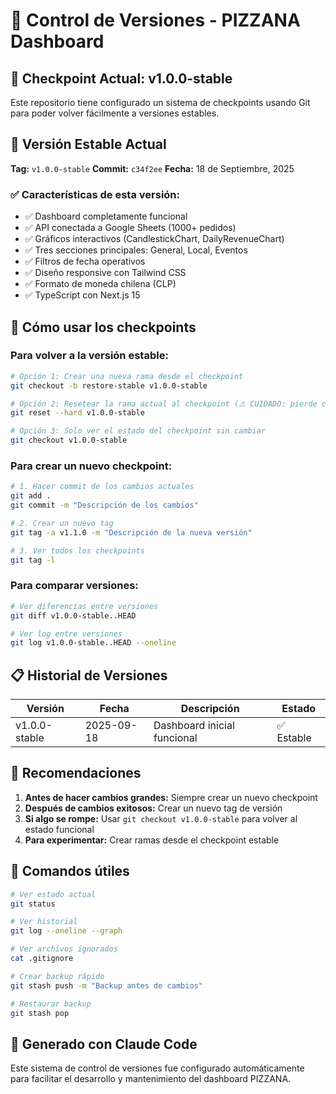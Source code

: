 # 🔄 Control de Versiones - PIZZANA Dashboard

## 📍 Checkpoint Actual: v1.0.0-stable

Este repositorio tiene configurado un sistema de checkpoints usando Git para poder volver fácilmente a versiones estables.

## 🎯 Versión Estable Actual

**Tag:** `v1.0.0-stable`
**Commit:** `c34f2ee`
**Fecha:** 18 de Septiembre, 2025

### ✅ Características de esta versión:
- ✅ Dashboard completamente funcional
- ✅ API conectada a Google Sheets (1000+ pedidos)
- ✅ Gráficos interactivos (CandlestickChart, DailyRevenueChart)
- ✅ Tres secciones principales: General, Local, Eventos
- ✅ Filtros de fecha operativos
- ✅ Diseño responsive con Tailwind CSS
- ✅ Formato de moneda chilena (CLP)
- ✅ TypeScript con Next.js 15

## 🔄 Cómo usar los checkpoints

### Para volver a la versión estable:
```bash
# Opción 1: Crear una nueva rama desde el checkpoint
git checkout -b restore-stable v1.0.0-stable

# Opción 2: Resetear la rama actual al checkpoint (⚠️ CUIDADO: pierde cambios)
git reset --hard v1.0.0-stable

# Opción 3: Solo ver el estado del checkpoint sin cambiar
git checkout v1.0.0-stable
```

### Para crear un nuevo checkpoint:
```bash
# 1. Hacer commit de los cambios actuales
git add .
git commit -m "Descripción de los cambios"

# 2. Crear un nuevo tag
git tag -a v1.1.0 -m "Descripción de la nueva versión"

# 3. Ver todos los checkpoints
git tag -l
```

### Para comparar versiones:
```bash
# Ver diferencias entre versiones
git diff v1.0.0-stable..HEAD

# Ver log entre versiones
git log v1.0.0-stable..HEAD --oneline
```

## 📋 Historial de Versiones

| Versión | Fecha | Descripción | Estado |
|---------|-------|-------------|---------|
| v1.0.0-stable | 2025-09-18 | Dashboard inicial funcional | ✅ Estable |

## 🚨 Recomendaciones

1. **Antes de hacer cambios grandes:** Siempre crear un nuevo checkpoint
2. **Después de cambios exitosos:** Crear un nuevo tag de versión
3. **Si algo se rompe:** Usar `git checkout v1.0.0-stable` para volver al estado funcional
4. **Para experimentar:** Crear ramas desde el checkpoint estable

## 📝 Comandos útiles

```bash
# Ver estado actual
git status

# Ver historial
git log --oneline --graph

# Ver archivos ignorados
cat .gitignore

# Crear backup rápido
git stash push -m "Backup antes de cambios"

# Restaurar backup
git stash pop
```

## 🤖 Generado con Claude Code

Este sistema de control de versiones fue configurado automáticamente para facilitar el desarrollo y mantenimiento del dashboard PIZZANA.